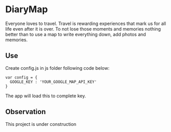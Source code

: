 # DiaryMap
Everyone loves to travel. Travel is rewarding experiences that mark us for all
life even after it is over. To not lose those moments and memories nothing
better than to use a map to write everything down, add photos and memories.

## Use
Create config.js in js folder following code below:
```
var config = {
  GOOGLE_KEY : 'YOUR_GOOGLE_MAP_API_KEY'
}
```

The app will load this to complete key.

## Observation
This project is under construction
